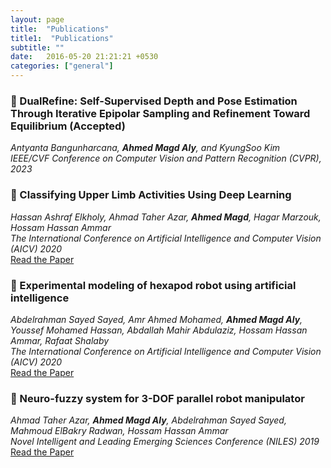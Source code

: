 ```yaml
---
layout: page
title:  "Publications"
title1:  "Publications"
subtitle: ""
date:   2016-05-20 21:21:21 +0530
categories: ["general"]
---
```


<!-- Welcome to my publications page! Discover a collection of my research papers and conference proceedings in the fields of computer vision, robotics, and artificial intelligence. Feel free to explore the links, and don't hesitate to reach out if you have any questions or would like to collaborate. Happy reading! -->

### 📘 DualRefine: Self-Supervised Depth and Pose Estimation Through Iterative Epipolar Sampling and Refinement Toward Equilibrium (Accepted)
_Antyanta Bangunharcana, **Ahmed Magd Aly**, and KyungSoo Kim_<br>
<em>IEEE/CVF Conference on Computer Vision and Pattern Recognition (CVPR), 2023</em> <br>
<!-- [Learn More](https://www.example.com/link-to-paper) -->

### 📘 Classifying Upper Limb Activities Using Deep Learning
_Hassan Ashraf Elkholy, Ahmad Taher Azar, **Ahmed Magd**, Hagar Marzouk, Hossam Hassan Ammar_<br>
<em>The International Conference on Artificial Intelligence and Computer Vision (AICV) 2020</em> <br>
[Read the Paper](https://link.springer.com/chapter/10.1007/978-3-030-44289-7_26)

### 📘 Experimental modeling of hexapod robot using artificial intelligence
_Abdelrahman Sayed Sayed, Amr Ahmed Mohamed, **Ahmed Magd Aly**, Youssef Mohamed Hassan, Abdallah Mahir Abdulaziz, Hossam Hassan Ammar, Rafaat Shalaby_<br>
<em>The International Conference on Artificial Intelligence and Computer Vision (AICV) 2020</em> <br>
[Read the Paper](https://link.springer.com/chapter/10.1007/978-3-030-44289-7_3)

### 📘 Neuro-fuzzy system for 3-DOF parallel robot manipulator
_Ahmad Taher Azar, **Ahmed Magd Aly**, Abdelrahman Sayed Sayed, Mahmoud ElBakry Radwan, Hossam Hassan Ammar_<br>
<em>Novel Intelligent and Leading Emerging Sciences Conference (NILES) 2019</em> <br>
[Read the Paper](https://ieeexplore.ieee.org/abstract/document/8909333/)